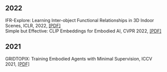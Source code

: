 ## 2022
IFR-Explore: Learning Inter-object Functional Relationships in 3D Indoor Scenes, ICLR, 2022, [[PDF]](https://arxiv.org/pdf/2112.05298.pdf)  
Simple but Effective: CLIP Embeddings for Embodied AI, CVPR 2022, [[PDF]](https://arxiv.org/pdf/2111.09888.pdf)

## 2021
GRIDTOPIX: Training Embodied Agents with Minimal Supervision, ICCV 2021, [[PDF]](https://arxiv.org/pdf/2105.00931.pdf)
